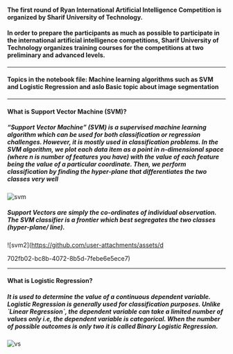 <h4>The first round of Ryan International Artificial Intelligence Competition is organized by Sharif University of
Technology.</h4>

<h4>In order to prepare the participants as much as possible to participate in the international artificial intelligence
competitions, Sharif University of Technology organizes training courses for the competitions at two preliminary and
advanced levels.</h4>

<hr>

<h4>Topics in the notebook file:
Machine learning algorithms such as SVM and Logistic Regression
and aslo Basic topic about image segmentation</h4>
<hr>
<h4>What is Support Vector Machine (SVM)?</h4>
<h5>“Support Vector Machine” (SVM) is a supervised machine learning algorithm which can be used for both classification or regression challenges. However, it is mostly used in classification problems. In the SVM algorithm, we plot each data item as a point in n-dimensional space (where n is number of features you have) with the value of each feature being the value of a particular coordinate. Then, we perform classification by finding the hyper-plane that differentiates the two classes very well</h5>

![svm](https://github.com/user-attachments/assets/7ff2bcf9-7e92-4b81-ad9f-809a774a7f1a)

<h5>Support Vectors are simply the co-ordinates of individual observation. The SVM classifier is a frontier which best segregates the two classes (hyper-plane/ line).
</h5>

![svm2](https://github.com/user-attachments/assets/d

702fb02-bc8b-4072-8b5d-7febe6e5ece7)
<hr>
<h4>What is Logistic Regression?</h4>

<h5>It is used to determine the value of a continuous dependent variable. 
Logistic Regression is generally used for classification purposes. Unlike `Linear Regression`, the dependent variable can take a limited number of values only i.e, the dependent variable is categorical. When the number of possible outcomes is only two it is called Binary Logistic Regression.</h5>

![vs](https://github.com/user-attachments/assets/b936454a-e602-4161-9764-c4086d862598)
